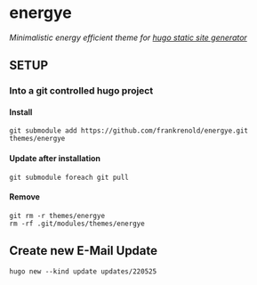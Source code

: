 # energye

*Minimalistic energy efficient theme for [hugo static site generator]([https://gohugo.io/](https://github.com/gohugoio/hugo))*

## SETUP

### Into a git controlled hugo project

#### Install
```
git submodule add https://github.com/frankrenold/energye.git themes/energye
```

#### Update after installation
```
git submodule foreach git pull
```

#### Remove
```
git rm -r themes/energye
rm -rf .git/modules/themes/energye
```

## Create new E-Mail Update
```
hugo new --kind update updates/220525
```
